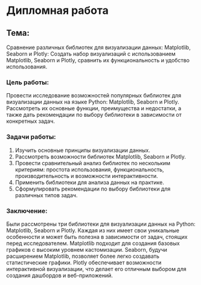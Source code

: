 # **Дипломная работа**
## **Тема:** 
Сравнение различных библиотек для визуализации данных: Matplotlib, Seaborn и Plotly: Создать набор визуализаций с использованием Matplotlib, Seaborn и Plotly, сравнить их функциональность и удобство использования.
### **Цель работы:**
Провести исследование возможностей популярных библиотек для визуализации данных на языке
Python: Matplotlib, Seaborn и Plotly. Рассмотреть их основные функции, преимущества и недостатки,
а также дать рекомендации по выбору библиотеки в зависимости от конкретных задач.

### **Задачи работы:**

 1. Изучить основные принципы визуализации данных.
 2. Рассмотреть возможности библиотек Matplotlib, Seaborn и Plotly.
 3. Провести сравнительный анализ библиотек по нескольким критериям: простота использования, функциональность,
    производительность и возможности интерактивности.
 4. Применить библиотеки для анализа данных на практике.
 5. Сформулировать рекомендации по выбору библиотеки для различных типов задач.


### **Заключение:**

Были рассмотрены три библиотеки для визуализации данных на Python: Matplotlib, Seaborn и Plotly.
Каждая из них имеет свои уникальные особенности и может быть полезна в зависимости от задач, стоящих перед исследователем. 
Matplotlib подходит для создания базовых графиков с высоким уровнем кастомизации. Seaborn, будучи расширением Matplotlib, 
позволяет более легко создавать статистические графики. 
Plotly обеспечивает возможности интерактивной визуализации, что делает его отличным выбором для создания дашбордов и веб-приложений.

